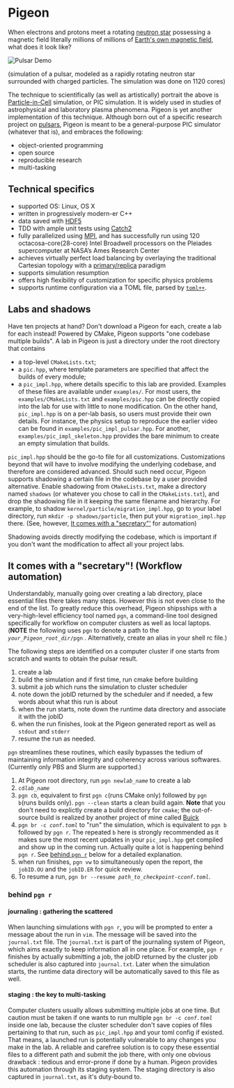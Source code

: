 # Pigeon

When electrons and protons meet a rotating [neutron star](https://en.wikipedia.org/wiki/Neutron_star) possessing a magnetic field literally millions of millions of [Earth's own magnetic field](https://en.wikipedia.org/wiki/Earth%27s_magnetic_field), what does it look like?

![Pulsar Demo](examples/pulsar-demo.gif)

(simulation of a pulsar, modeled as a rapidly rotating neutron star surrounded with charged particles. The simulation was done on 1120 cores)

The technique to scientifically (as well as artistically) portrait the above is [Particle-in-Cell](https://en.wikipedia.org/wiki/Particle-in-cell) simulation, or PIC simulation. It is widely used in studies of astrophysical and laboratory plasma phenomena. Pigeon is yet another implementation of this technique. Although born out of a specific research project on [pulsars](https://en.wikipedia.org/wiki/Pulsar), Pigeon is meant to be a general-purpose PIC simulator (whatever that is), and embraces the following:
* object-oriented programming
* open source
* reproducible research
* multi-tasking

## Technical specifics
* supported OS: Linux, OS X
* written in progressively modern-er C++
* data saved with [HDF5](https://en.wikipedia.org/wiki/Hierarchical_Data_Format)
* TDD with ample unit tests using [Catch2](https://github.com/catchorg/Catch2)
* fully parallelized using [MPI](https://en.wikipedia.org/wiki/Message_Passing_Interface), and has successfully run using 120
octacosa-core(28-core) Intel Broadwell processors on the Pleiades
supercomputer at NASA’s Ames Research Center
* achieves virtually perfect load balancing by overlaying the traditional
Cartesian topology with a [primary/replica](https://en.wikipedia.org/wiki/Master/slave_(technology)) paradigm
* supports simulation resumption
* offers high flexibility of customization for specific physics problems
* supports runtime configuration via a TOML file, parsed by [`toml++`](https://github.com/marzer/tomlplusplus/).

## Labs and shadows
Have ten projects at hand? Don't download a Pigeon for each, create a lab for each instead! 
Powered by CMake, Pigeon supports "one codebase multiple builds". A lab in Pigeon is just a directory under the root directory that contains
* a top-level `CMakeLists.txt`;
* a `pic.hpp`, where template parameters are specified that affect the builds of every module;
* a `pic_impl.hpp`, where details specific to this lab are provided.
Examples of these files are available under `examples/`. For most users, the `examples/CMakeLists.txt` and `examples/pic.hpp` can be directly copied into the lab for use with little to none modification. On the other hand, `pic_impl.hpp` is on a per-lab basis, so users must provide their own details. For instance, the physics setup to reproduce the earlier video can be found in `examples/pic_impl_pulsar.hpp`. For another, `examples/pic_impl_skeleton.hpp` provides the bare minimum to create an empty simulation that builds.

`pic_impl.hpp` should be the go-to file for all customizations. Customizations beyond that will have to involve modifying the underlying codebase, and therefore are considered advanced. Should such need occur, Pigeon supports shadowing a certain file in the codebase by a user provided alternative. Enable shadowing from `CMakeLists.txt`, make a directory named `shadows` (or whatever you chose to call in the `CMakeLists.txt`), and drop the shadowing file in it keeping the same filename and hierarchy. For example, to shadow `kernel/particle/migration_impl.hpp`, go to your label directory, run `mkdir -p shadows/particle`, then put your `migration_impl.hpp` there. (See, however, [It comes with a "secretary"'](#pgn) for automation)

Shadowing avoids directly modifying the codebase, which is important if you don't want the modification to affect all your project labs.

<a name="pgn"></a>
## It comes with a "secretary"! (Workflow automation)
Understandably, manually going over creating a lab directory, place essential files there takes many steps. However this is not even close to the end of the list. To greatly reduce this overhead, Pigeon shipsships with a very-high-level efficiency tool named `pgn`, a command-line tool designed
specifically for workflow on computer clusters as well as local laptops. (**NOTE** the following uses `pgn` to denote a path to the
*`your_Pigeon_root_dir`*`/pgn`
. Alternatively, create an alias in your shell rc file.)

The following steps are identified on a computer cluster if one starts from scratch and wants to obtain the pulsar result.
1. create a lab
2. build the simulation and if first time, run cmake before building
3. submit a job which runs the simulation to cluster scheduler
4. note down the jobID returned by the scheduler and if needed, a few words about what this run is about
5. when the run starts, note down the runtime data directory and associate it with the jobID
5. when the run finishes, look at the Pigeon generated report as well as `stdout` and `stderr`
6. resume the run as needed.

`pgn` streamlines these routines, which easily bypasses the tedium of maintaining
information integrity and coherency across various softwares. (Currently only PBS
and Slurm are supported.)
1. At Pigeon root directory, run `pgn new`*`lab_name`* to create a lab
2. `cd`*`lab_name`*
3. `pgn cb`, equivalent to first `pgn c`(runs CMake only) followed by `pgn b`(runs builds only). `pgn --clean` starts a clean build again. **Note** that you don't need to explictly create a build directory for `cmake`; the out-of-source build is realized by another project of mine called [Buick](https://github.com/hoorayphyer/Buick)
4. `pgn br -c `*`conf.toml`* to "run" the simulation, which is equivalent to `pgn b` followed by `pgn r`. The repeated `b` here is strongly recommended as it makes sure the most recent updates in your `pic_impl.hpp` get compiled and show up in the coming run. Actually quite a lot is happening behind `pgn r`. See [behind `pgn r`](#behind_pgn_r) below for a detailed explanation.
5. when run finishes, `pgn vw` to simultaneously open the report, the `jobID.OU` and the `jobID.ER` for quick review.
6. To resume a run, `pgn br --resume `*`path_to_checkpoint`*` -c `*`conf.toml`*.

<a name="behind_pgn_r"></a>
### behind `pgn r`
#### journaling : gathering the scattered
When launching simulations with `pgn r`, you will be prompted to enter a message about the run in `vim`. The message will be saved into the `journal.txt` file. The `journal.txt` is part of the journaling system of Pigeon, which aims exactly to keep information all in one place. For example, `pgn r` finishes by actually submitting a job, the jobID returned by the cluster job scheduler is also captured into `journal.txt`. Later when the simulation starts, the runtime data directory will be automatically saved to this file as well.
#### staging : the key to multi-tasking
Computer clusters usually allows submitting multiple jobs at one time. But caution must be taken if one wants to run multiple `pgn br -c `*`conf.toml`* inside one lab, because the cluster scheduler don't save copies of files pertaining to that run, such as `pic_impl.hpp` and your toml config if existed. That means, a launched run is potentially vulnerable to any changes you make in the lab. A reliable and carefree solution is to copy these essential files to a different path and submit the job there, with only one obvious drawback : tedious and error-prone if done by a human. Pigeon provides this automation through its staging system. The staging directory is also captured in `journal.txt`, as it's duty-bound to.
